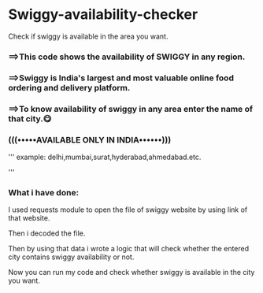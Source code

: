 # Swiggy-availability-checker

Check if swiggy is available in the area you want.

### ==>This code shows the availability of SWIGGY in any region.


### ==>Swiggy is India's largest and most valuable online food ordering and delivery platform. 


### ==>To know availability of swiggy in any area enter the name of that city.:yum:


### (((•••••AVAILABLE ONLY IN INDIA••••••)))

'''
example: delhi,mumbai,surat,hyderabad,ahmedabad.etc.


'''
### What i have done:

I used requests module to open the file of swiggy website by using link of that website.

Then i decoded the file.

Then by using that data i wrote a logic that will check whether the entered city contains swiggy availability or not.

Now you can run my code and check whether swiggy is available in the city you want.
